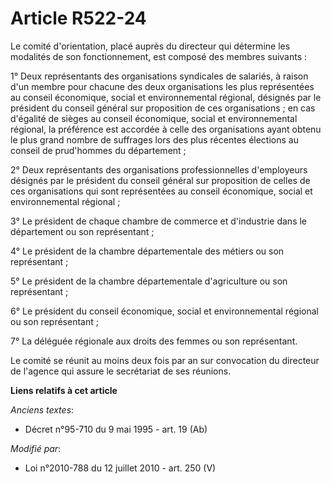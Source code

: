 # Article R522-24

Le comité d'orientation, placé auprès du directeur qui détermine les modalités de son fonctionnement, est composé des membres
suivants : 

1° Deux représentants des organisations syndicales de salariés, à raison d'un membre pour chacune des deux organisations les
plus représentées au    conseil économique, social et environnemental régional, désignés par le président du conseil général
sur proposition de ces organisations ; en cas d'égalité de sièges au    conseil économique, social et environnemental
régional, la préférence est accordée à celle des organisations ayant obtenu le plus grand nombre de suffrages lors des plus
récentes élections au conseil de prud'hommes du département ; 

2° Deux représentants des organisations professionnelles d'employeurs désignés par le président du conseil général sur
proposition de celles de ces organisations qui sont représentées au    conseil économique, social et environnemental
régional ; 

3° Le président de chaque chambre de commerce et d'industrie dans le département ou son représentant ; 

4° Le président de la chambre départementale des métiers ou son représentant ; 

5° Le président de la chambre départementale d'agriculture ou son représentant ; 

6° Le président du    conseil économique, social et environnemental régional ou son représentant ; 

7° La déléguée régionale aux droits des femmes ou son représentant. 

Le comité se réunit au moins deux fois par an sur convocation du directeur de l'agence qui assure le secrétariat de ses
réunions.

**Liens relatifs à cet article**

_Anciens textes_:

  - Décret n°95-710 du 9 mai 1995 - art. 19 (Ab)

_Modifié par_:

  - Loi n°2010-788 du 12 juillet 2010 - art. 250 (V)
